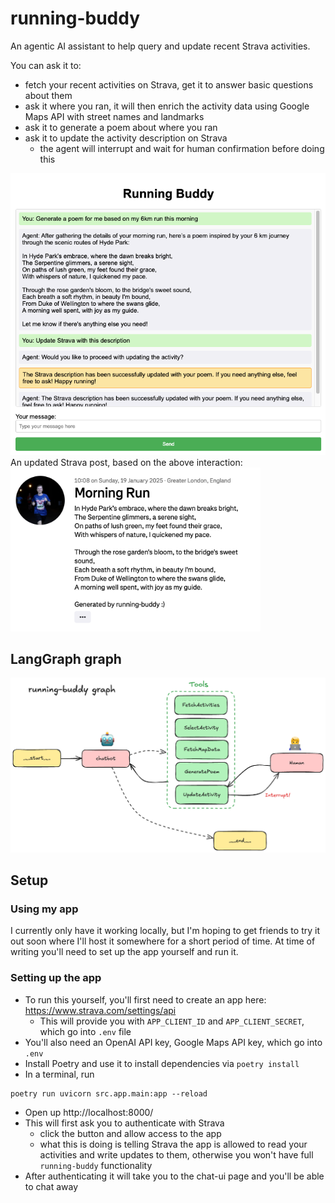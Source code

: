 # running-buddy
An agentic AI assistant to help query and update recent Strava activities.

You can ask it to:
- fetch your recent activities on Strava, get it to answer basic questions about them
- ask it where you ran, it will then enrich the activity data using Google Maps API with street names and landmarks
- ask it to generate a poem about where you ran
- ask it to update the activity description on Strava
    - the agent will interrupt and wait for human confirmation before doing this

<img src="./assets/agent.png" alt="agent" width="700"/>
An updated Strava post, based on the above interaction:
<img src="./assets/strava.png" alt="strava" width="400"/>

## LangGraph graph

![graph](./assets/graph.png)

## Setup
### Using my app
I currently only have it working locally, but I'm hoping to get friends to try it out soon where I'll host it somewhere for a short period of time. At time of writing you'll need to set up the app yourself and run it.
### Setting up the app
- To run this yourself, you'll first need to create an app here: https://www.strava.com/settings/api 
    - This will provide you with `APP_CLIENT_ID` and `APP_CLIENT_SECRET`, which go into `.env` file
- You'll also need an OpenAI API key, Google Maps API key, which go into `.env`
- Install Poetry and use it to install dependencies via `poetry install`
- In a terminal, run
```
poetry run uvicorn src.app.main:app --reload
```
- Open up http://localhost:8000/
- This will first ask you to authenticate with Strava
    - click the button and allow access to the app
    - what this is doing is telling Strava the app is allowed to read your activities and write updates to them, otherwise you won't have full `running-buddy` functionality
- After authenticating it will take you to the chat-ui page and you'll be able to chat away

